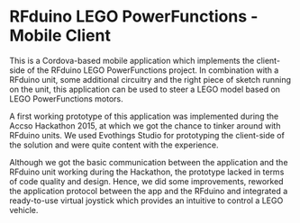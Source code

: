 # RFduino LEGO PowerFunctions - Mobile Client

This is a Cordova-based mobile application which implements the client-side of the RFduino LEGO PowerFunctions project. In combination with a RFduino unit, some additional circuitry and the right piece of sketch running on the unit, this application can be used to steer a LEGO model based on LEGO PowerFunctions motors.

A first working prototype of this application was implemented during the Accso Hackathon 2015, at which we got the chance to tinker around with RFduino units. We used Evothings Studio for prototyping the client-side of the solution and were quite content with the experience.

Although we got the basic communication between the application and the RFduino unit working during the Hackathon, the prototype lacked in terms of code quality and design. Hence, we did some improvements, reworked the application protocol between the app and the RFduino and integrated a ready-to-use virtual joystick which provides an intuitive to control a LEGO vehicle.
